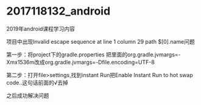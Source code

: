 # 2017118132_android
2019年android课程学习内容

项目中出现Invalid escape sequence at line 1 column 29 path $[0].name问题

第一步：将project下的gradle.properties
把里面的org.gradle.jvmargs=-Xmx1536m改成org.gradle.jvmargs=-Dfile.encoding=UTF-8

第二步：打开file>settings,找到instant Run把Enable Instant Run to hot swap code..这句话前面的√去掉

之后成功解决问题
